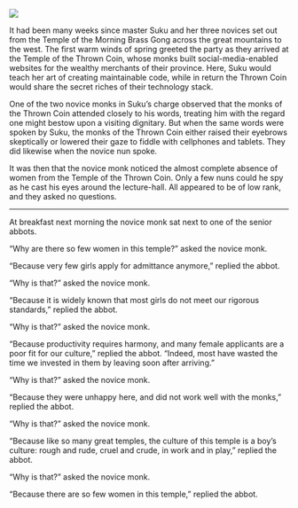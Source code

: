 ![](/pages/case-139/Lecture2.jpg)

It had been many weeks since master Suku and her three
novices set out from the Temple of the Morning Brass Gong across the great mountains to the west.  The first
warm winds of spring greeted the party as they arrived at
the Temple of the Thrown Coin, whose monks built
social-media-enabled websites for the wealthy merchants of
their province.  Here, Suku would teach her
art of creating maintainable code, while in return the
Thrown Coin would share the secret riches of their
technology stack.

One of the two novice monks in Suku’s charge observed that
the monks of the Thrown Coin attended closely to his words,
treating him with the regard one might bestow upon a
visiting dignitary.  But when the same words were spoken by
Suku, the monks of the Thrown Coin either raised their
eyebrows skeptically or lowered their gaze to fiddle with
cellphones and tablets.  They did likewise when the novice
nun spoke.

It was then that the novice monk noticed the almost complete
absence of women from the Temple of the Thrown Coin.  Only a
few nuns could he spy as he cast his eyes around the
lecture-hall.  All appeared to be of low rank, and they asked
no questions.

----------

At breakfast next morning the novice monk sat next to one
of the senior abbots.

“Why are there so few women in this temple?” asked the
novice monk.

“Because very few girls apply for admittance anymore,”
replied the abbot.

“Why is that?” asked the novice monk.

“Because it is widely known that most girls do not meet
our rigorous standards,” replied the abbot.

“Why is that?” asked the novice monk.

“Because productivity requires harmony, and many female
applicants are a poor fit for our culture,” replied the
abbot.  “Indeed, most have wasted the time we invested
in them by leaving soon after arriving.”

“Why is that?” asked the novice monk.

“Because they were unhappy here, and did not work well
with the monks,” replied the abbot.

“Why is that?” asked the novice monk.

“Because like so many great temples, the culture of this
temple is a boy’s culture: rough and rude, cruel and crude,
in work and in play,” replied the abbot.

“Why is that?” asked the novice monk.

“Because there are so few women in this temple,”
replied the abbot.

